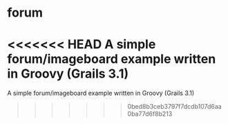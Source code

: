# forum
<<<<<<< HEAD
A simple forum/imageboard example written in Groovy (Grails 3.1)
=======
A simple forum/imageboard example written in Groovy (Grails 3.1)
>>>>>>> 0bed8b3ceb3797f7dcdb107d6aa0ba77d6f8b213
